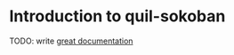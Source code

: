 # Introduction to quil-sokoban

TODO: write [great documentation](http://jacobian.org/writing/what-to-write/)
